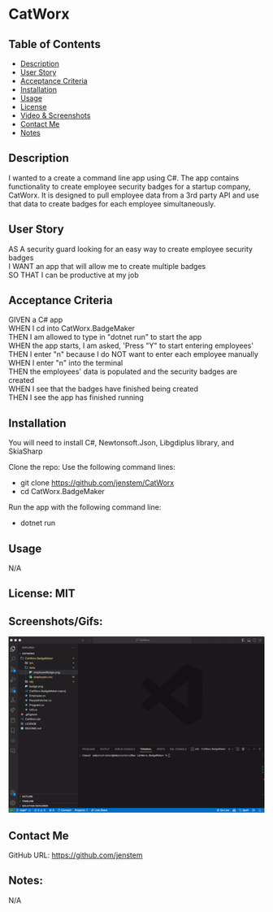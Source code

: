 # CatWorx

## Table of Contents
+ [Description](#description)
+ [User Story](#userstory)
+ [Acceptance Criteria](#acceptance)
+ [Installation](#installation)
+ [Usage](#usage)
+ [License](#license)
+ [Video & Screenshots](#screenshots)
+ [Contact Me](#contact)
+ [Notes](#notes)
##

<a id='description'></a>
## Description

I wanted to a create a command line app using C#.  The app contains functionality to create employee security badges for a startup company, CatWorx.  It is designed to pull employee data from a 3rd party API and use that data to create badges for each employee simultaneously.
##

<a id='userstory'></a>
## User Story

AS A security guard looking for an easy way to create employee security badges\
I WANT an app that will allow me to create multiple badges\
SO THAT I can be productive at my job
##

<a id='acceptance'></a>
## Acceptance Criteria

GIVEN a C# app\
WHEN I cd into CatWorx.BadgeMaker\
THEN I am allowed to type in "dotnet run" to start the app\
WHEN the app starts, I am asked, 'Press "Y" to start entering employees'\
THEN I enter "n" because I do NOT want to enter each employee manually\
WHEN I enter "n" into the terminal\
THEN the employees' data is populated and the security badges are created\
WHEN I see that the badges have finished being created\
THEN I see the app has finished running
##

<a id='installation'></a>
## Installation
You will need to install C#, Newtonsoft.Json, Libgdiplus library, and SkiaSharp

Clone the repo:
Use the following command lines:
- git clone https://github.com/jenstem/CatWorx
- cd CatWorx.BadgeMaker

Run the app with the following command line:
- dotnet run
##

<a id='usage'></a>
## Usage
N/A
##

<a id='license'></a>
## License:  MIT
##

<a id='screenshots'></a>
## Screenshots/Gifs:

<img src="https://github.com/jenstem/CatWorx/blob/main/CatWorx.gif" width=1000>

<a id='contact'></a>
## Contact Me
GitHub URL:  https://github.com/jenstem

##
<a id='notes'></a>
## Notes:

N/A
